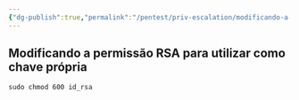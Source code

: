 ```yaml
---
{"dg-publish":true,"permalink":"/pentest/priv-escalation/modificando-a-permissao-rsa-para-utilizar-como-chave-propria/","noteIcon":""}
---
```


## Modificando a permissão RSA para utilizar como chave própria 
```
sudo chmod 600 id_rsa
```
